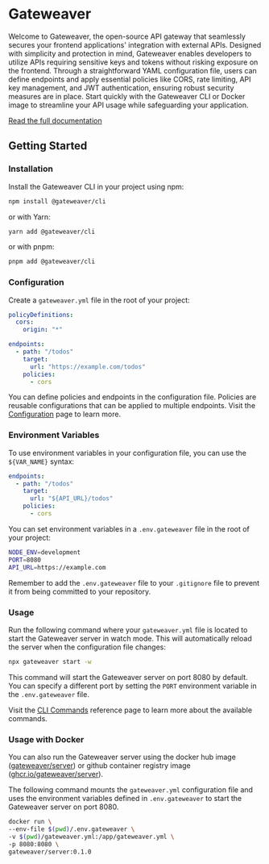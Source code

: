 # Gateweaver

Welcome to Gateweaver, the open-source API gateway that seamlessly secures your frontend applications' integration with external APIs. Designed with simplicity and protection in mind, Gateweaver enables developers to utilize APIs requiring sensitive keys and tokens without risking exposure on the frontend. Through a straightforward YAML configuration file, users can define endpoints and apply essential policies like CORS, rate limiting, API key management, and JWT authentication, ensuring robust security measures are in place. Start quickly with the Gateweaver CLI or Docker image to streamline your API usage while safeguarding your application.

[Read the full documentation](https://gateweaver.io/docs/getting-started)

## Getting Started

### Installation

Install the Gateweaver CLI in your project using npm:

```bash
npm install @gateweaver/cli
```

or with Yarn:

```bash
yarn add @gateweaver/cli
```

or with pnpm:

```bash
pnpm add @gateweaver/cli
```

### Configuration

Create a `gateweaver.yml` file in the root of your project:

```yaml title="gateweaver.yml"
policyDefinitions:
  cors:
    origin: "*"

endpoints:
  - path: "/todos"
    target:
      url: "https://example.com/todos"
    policies:
      - cors
```

You can define policies and endpoints in the configuration file. Policies are reusable configurations that can be applied to multiple endpoints. Visit the [Configuration](https://gateweaver.io/docs/category/configuration) page to learn more.

### Environment Variables

To use environment variables in your configuration file, you can use the `${VAR_NAME}` syntax:

```yaml title="gateweaver.yml"
endpoints:
  - path: "/todos"
    target:
      url: "${API_URL}/todos"
    policies:
      - cors
```

You can set environment variables in a `.env.gateweaver` file in the root of your project:

```bash title=".env.gateweaver"
NODE_ENV=development
PORT=8080
API_URL=https://example.com
```

Remember to add the `.env.gateweaver` file to your `.gitignore` file to prevent it from being committed to your repository.

### Usage

Run the following command where your `gateweaver.yml` file is located to start the Gateweaver server in watch mode. This will automatically reload the server when the configuration file changes:

```bash
npx gateweaver start -w
```

This command will start the Gateweaver server on port 8080 by default. You can specify a different port by setting the `PORT` environment variable in the `.env.gateweaver` file.

Visit the [CLI Commands](https://gateweaver.io/docs/cli) reference page to learn more about the available commands.

### Usage with Docker

You can also run the Gateweaver server using the docker hub image ([gateweaver/server](https://hub.docker.com/r/gateweaver/server/tags)) or github container registry image ([ghcr.io/gateweaver/server](https://github.com/gateweaver/gateweaver/pkgs/container/server)).

The following command mounts the `gateweaver.yml` configuration file and uses the environment variables defined in `.env.gateweaver` to start the Gateweaver server on port 8080.

```bash
docker run \
--env-file $(pwd)/.env.gateweaver \
-v $(pwd)/gateweaver.yml:/app/gateweaver.yml \
-p 8080:8080 \
gateweaver/server:0.1.0
```
